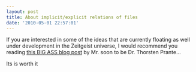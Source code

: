 ```yaml
---
layout: post
title: About implicit/explicit relations of files
date: '2010-05-01 22:57:01'
---
```


If you are interested in some of the ideas that are currently floating as well under development in the Zeitgeist universe, I would recommend you reading <a href="http://reflaction.info/?p=59">this BIG ASS blog post</a> by Mr. soon to be Dr. Thorsten Prante...

Its is worth it